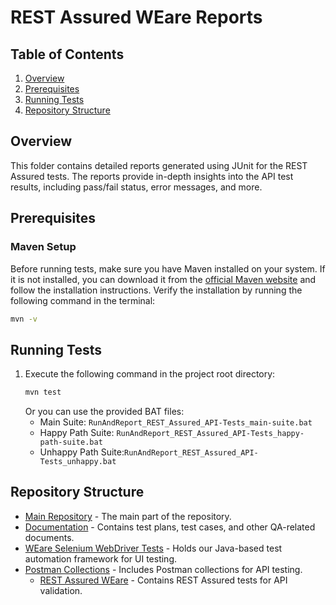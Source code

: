 # REST Assured WEare Reports

## Table of Contents
1. [Overview](#overview)
2. [Prerequisites](#prerequisites)
3. [Running Tests](#running-tests)
4. [Repository Structure](#repository-structure)

## Overview
This folder contains detailed reports generated using JUnit for the REST Assured tests. The reports provide in-depth insights into the API test results, including pass/fail status, error messages, and more.

## Prerequisites

### Maven Setup
Before running tests, make sure you have Maven installed on your system. If it is not installed, you can download it from the [official Maven website](https://maven.apache.org/download.cgi) and follow the installation instructions. Verify the installation by running the following command in the terminal:

```bash
mvn -v
```

## Running Tests

1. Execute the following command in the project root directory:
    ```bash
    mvn test
    ```
   Or you can use the provided BAT files:
    - Main Suite: `RunAndReport_REST_Assured_API-Tests_main-suite.bat`
    - Happy Path Suite: `RunAndReport_REST_Assured_API-Tests_happy-path-suite.bat`
    - Unhappy Path Suite:`RunAndReport_REST_Assured_API-Tests_unhappy.bat`

## Repository Structure

- [Main Repository](https://github.com/Alpha-50-group-4-final-project/Group-4-common-repo/tree/main) - The main part of the repository.
- [Documentation](https://github.com/Alpha-50-group-4-final-project/Group-4-common-repo/tree/main/Documentation) - Contains test plans, test cases, and other QA-related documents.
- [WEare Selenium WebDriver Tests](https://github.com/Alpha-50-group-4-final-project/Group-4-common-repo/tree/main/WEare-SeleniumWebDriver-tests) - Holds our Java-based test automation framework for UI testing.
- [Postman Collections](https://github.com/Alpha-50-group-4-final-project/Group-4-common-repo/tree/main/Postman-Collections) - Includes Postman collections for API testing.
  - [REST Assured WEare](https://github.com/Alpha-50-group-4-final-project/Group-4-common-repo/tree/main/REST-Assured-WEare) - Contains REST Assured tests for API validation.
